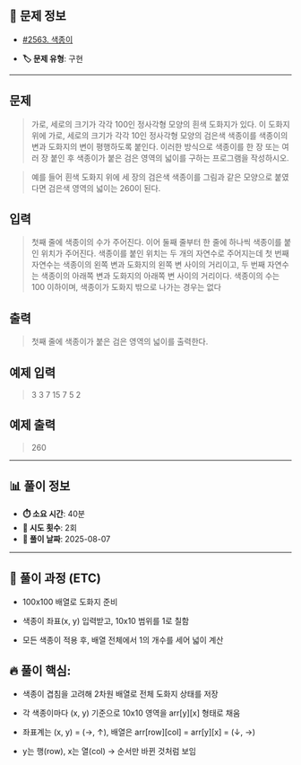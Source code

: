 ## 📍 문제 정보

- [#2563. 색종이](https://www.acmicpc.net/problem/2563)
  <img src="https://static.solved.ac/tier_small/6.svg" width="16" height="16">

- **🏷️ 문제 유형**: 구현

---

## 문제

> 가로, 세로의 크기가 각각 100인 정사각형 모양의 흰색 도화지가 있다. 이 도화지 위에 가로, 세로의 크기가 각각 10인 정사각형 모양의 검은색 색종이를 색종이의 변과 도화지의 변이 평행하도록 붙인다. 이러한 방식으로 색종이를 한 장 또는 여러 장 붙인 후 색종이가 붙은 검은 영역의 넓이를 구하는 프로그램을 작성하시오.

> 예를 들어 흰색 도화지 위에 세 장의 검은색 색종이를 그림과 같은 모양으로 붙였다면 검은색 영역의 넓이는 260이 된다.

## 입력

> 첫째 줄에 색종이의 수가 주어진다. 이어 둘째 줄부터 한 줄에 하나씩 색종이를 붙인 위치가 주어진다. 색종이를 붙인 위치는 두 개의 자연수로 주어지는데 첫 번째 자연수는 색종이의 왼쪽 변과 도화지의 왼쪽 변 사이의 거리이고, 두 번째 자연수는 색종이의 아래쪽 변과 도화지의 아래쪽 변 사이의 거리이다. 색종이의 수는 100 이하이며, 색종이가 도화지 밖으로 나가는 경우는 없다

## 출력

> 첫째 줄에 색종이가 붙은 검은 영역의 넓이를 출력한다.

## 예제 입력

> 3
3 7
15 7
5 2

## 예제 출력

> 260

---

## 📊 풀이 정보

- **⏱️ 소요 시간**: 40분
- **🔄 시도 횟수**: 2회
- **📅 풀이 날짜**: 2025-08-07

---

## 💭 풀이 과정 (ETC)

- 100x100 배열로 도화지 준비

- 색종이 좌표(x, y) 입력받고, 10x10 범위를 1로 칠함

- 모든 색종이 적용 후, 배열 전체에서 1의 개수를 세어 넓이 계산


## 🔥 풀이 핵심:  
- 색종이 겹침을 고려해 2차원 배열로 전체 도화지 상태를 저장

- 각 색종이마다 (x, y) 기준으로 10x10 영역을 arr[y][x] 형태로 채움

- 좌표계는 (x, y) = (→, ↑), 배열은 arr[row][col] = arr[y][x] = (↓, →)

- y는 행(row), x는 열(col) → 순서만 바뀐 것처럼 보임